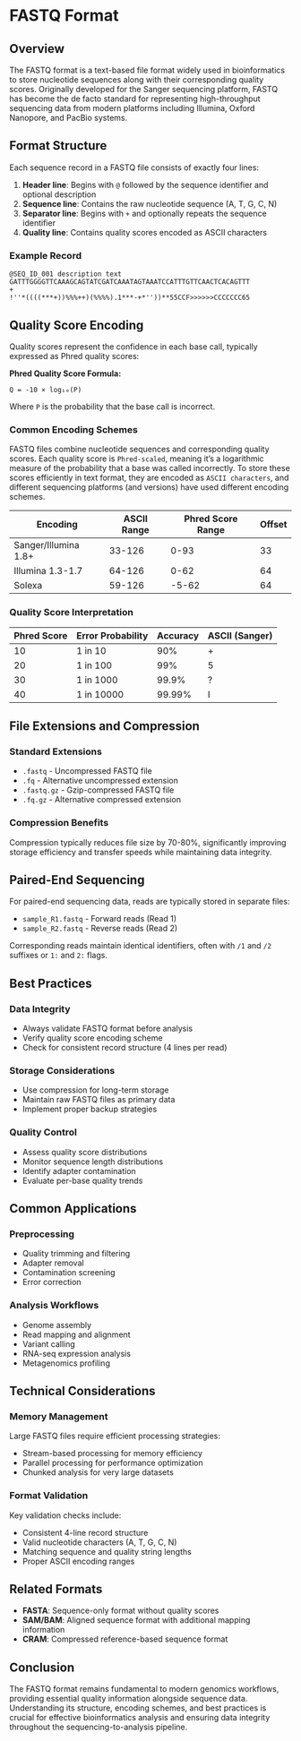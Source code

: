 # FASTQ Format

## Overview

The FASTQ format is a text-based file format widely used in bioinformatics to store nucleotide sequences along with their corresponding quality scores. Originally developed for the Sanger sequencing platform, FASTQ has become the de facto standard for representing high-throughput sequencing data from modern platforms including Illumina, Oxford Nanopore, and PacBio systems.

## Format Structure

Each sequence record in a FASTQ file consists of exactly four lines:

1. **Header line**: Begins with `@` followed by the sequence identifier and optional description
2. **Sequence line**: Contains the raw nucleotide sequence (A, T, G, C, N)
3. **Separator line**: Begins with `+` and optionally repeats the sequence identifier
4. **Quality line**: Contains quality scores encoded as ASCII characters

### Example Record

```
@SEQ_ID_001 description text
GATTTGGGGTTCAAAGCAGTATCGATCAAATAGTAAATCCATTTGTTCAACTCACAGTTT
+
!''*((((***+))%%%++)(%%%%).1***-+*''))**55CCF>>>>>>CCCCCCC65
```

## Quality Score Encoding

Quality scores represent the confidence in each base call, typically expressed as Phred quality scores:

**Phred Quality Score Formula:**
```
Q = -10 × log₁₀(P)
```

Where `P` is the probability that the base call is incorrect.

### Common Encoding Schemes
FASTQ files combine nucleotide sequences and corresponding quality scores. Each quality score is `Phred-scaled`, meaning it’s a logarithmic measure of the probability that a base was called incorrectly. To store these scores efficiently in text format, they are encoded as `ASCII characters`, and different sequencing platforms (and versions) have used different encoding schemes.

| Encoding             | ASCII Range | Phred Score Range | Offset |
| -------------------- | ----------- | ----------------- | ------ |
| Sanger/Illumina 1.8+ | 33-126      | 0-93              | 33     |
| Illumina 1.3-1.7     | 64-126      | 0-62              | 64     |
| Solexa               | 59-126      | -5-62             | 64     |

### Quality Score Interpretation

| Phred Score | Error Probability | Accuracy | ASCII (Sanger) |
| ----------- | ----------------- | -------- | -------------- |
| 10          | 1 in 10           | 90%      | +              |
| 20          | 1 in 100          | 99%      | 5              |
| 30          | 1 in 1000         | 99.9%    | ?              |
| 40          | 1 in 10000        | 99.99%   | I              |

## File Extensions and Compression

### Standard Extensions
- `.fastq` - Uncompressed FASTQ file
- `.fq` - Alternative uncompressed extension
- `.fastq.gz` - Gzip-compressed FASTQ file
- `.fq.gz` - Alternative compressed extension

### Compression Benefits
Compression typically reduces file size by 70-80%, significantly improving storage efficiency and transfer speeds while maintaining data integrity.

## Paired-End Sequencing

For paired-end sequencing data, reads are typically stored in separate files:

- `sample_R1.fastq` - Forward reads (Read 1)
- `sample_R2.fastq` - Reverse reads (Read 2)

Corresponding reads maintain identical identifiers, often with `/1` and `/2` suffixes or `1:` and `2:` flags.

## Best Practices

### Data Integrity
- Always validate FASTQ format before analysis
- Verify quality score encoding scheme
- Check for consistent record structure (4 lines per read)

### Storage Considerations
- Use compression for long-term storage
- Maintain raw FASTQ files as primary data
- Implement proper backup strategies

### Quality Control
- Assess quality score distributions
- Monitor sequence length distributions
- Identify adapter contamination
- Evaluate per-base quality trends

## Common Applications

### Preprocessing
- Quality trimming and filtering
- Adapter removal
- Contamination screening
- Error correction

### Analysis Workflows
- Genome assembly
- Read mapping and alignment
- Variant calling
- RNA-seq expression analysis
- Metagenomics profiling

## Technical Considerations

### Memory Management  
Large FASTQ files require efficient processing strategies:  
- Stream-based processing for memory efficiency  
- Parallel processing for performance optimization  
- Chunked analysis for very large datasets  

### Format Validation  
Key validation checks include:  
- Consistent 4-line record structure  
- Valid nucleotide characters (A, T, G, C, N)  
- Matching sequence and quality string lengths  
- Proper ASCII encoding ranges  

## Related Formats  

- **FASTA**: Sequence-only format without quality scores
- **SAM/BAM**: Aligned sequence format with additional mapping information
- **CRAM**: Compressed reference-based sequence format

## Conclusion

The FASTQ format remains fundamental to modern genomics workflows, providing essential quality information alongside sequence data. Understanding its structure, encoding schemes, and best practices is crucial for effective bioinformatics analysis and ensuring data integrity throughout the sequencing-to-analysis pipeline.